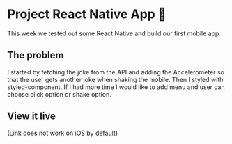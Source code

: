 # Project React Native App 📱
This week we tested out some React Native and build our first mobile app.


## The problem
I started by fetching the joke from the API and adding the Accelerometer so that the user gets another joke when shaking the mobile. Then I styled with styled-component.
If I had more time I would like to add menu and user can choose click option or shake option.  


## View it live


(Link does not work on iOS by default)
